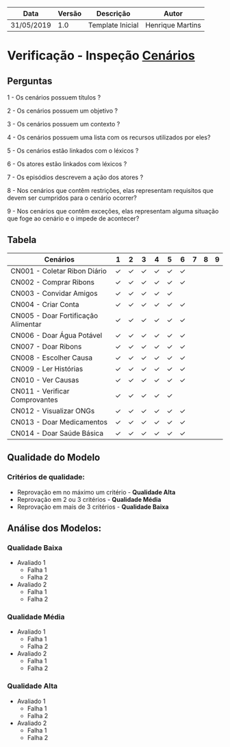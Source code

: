 | Data | Versão | Descrição | Autor |
| - | - | - | - |
| 31/05/2019 | 1.0 | Template Inicial | Henrique Martins |

# Verificação - Inspeção [Cenários](https://github.com/requisitos-2019-1/Ribon/wiki/Cen%C3%A1rios)
## Perguntas

1 - Os cenários possuem títulos ?

2 - Os cenários possuem um objetivo ?

3 - Os cenários possuem um contexto ?

4 - Os cenários possuem uma lista com os recursos utilizados por eles?

5 - Os cenários estão linkados com o léxicos ?

6 - Os atores estão linkados com léxicos ?

7 - Os episódios descrevem a ação dos atores ?

8 - Nos cenários que contêm restrições, elas representam requisitos que devem ser cumpridos para o cenário ocorrer?

9 - Nos cenários que contêm exceções, elas representam alguma situação que foge ao cenário e o impede de acontecer?

## Tabela

| Cenários | 1 | 2 | 3 | 4 | 5 | 6 | 7 | 8 | 9 |
| ---- | - | - | - | - | - | - | - | - | - |
| CN001 - Coletar Ribon Diário | &#10003; | &#10003; | &#10003; | &#10003; | &#10003; | &#10003; |  |  |  |
| CN002 - Comprar Ribons | &#10003; | &#10003; | &#10003; | &#10003; | &#10003; | &#10003; |  |  |  |
| CN003 - Convidar Amigos | &#10003; | &#10003; | &#10003; | &#10003; | &#10003; |  |  |  |  |
| CN004 - Criar Conta | &#10003; | &#10003; | &#10003; | &#10003; | &#10003; | &#10003; |  |  |  |
| CN005 - Doar Fortificação Alimentar | &#10003; | &#10003; | &#10003; | &#10003; | &#10003; | &#10003; |  |  |  |
| CN006 - Doar Água Potável | &#10003; | &#10003; | &#10003; | &#10003; | &#10003; | &#10003; |  |  |  |
| CN007 - Doar Ribons | &#10003; | &#10003; | &#10003; | &#10003; | &#10003; | &#10003; |  |  |  |
| CN008 - Escolher Causa | &#10003; | &#10003; | &#10003; | &#10003; | &#10003; | &#10003; |  |  |  |
| CN009 - Ler Histórias | &#10003; | &#10003; | &#10003; | &#10003; | &#10003; | &#10003; |  |  |  |
| CN010 - Ver Causas | &#10003; | &#10003; | &#10003; | &#10003; | &#10003; | &#10003; |  |  |  |
| CN011 - Verificar Comprovantes | &#10003; | &#10003; | &#10003; | &#10003; | &#10003; |  |  |  |  |
| CN012 - Visualizar ONGs | &#10003; | &#10003; | &#10003; | &#10003; | &#10003; | &#10003; |  |  |  |
| CN013 - Doar Medicamentos | &#10003; | &#10003; | &#10003; | &#10003; | &#10003; | &#10003; |  |  |  |
| CN014 - Doar Saúde Básica | &#10003; | &#10003; | &#10003; | &#10003; | &#10003; | &#10003; |  |  |  |

## Qualidade do Modelo

### Critérios de qualidade:
 - Reprovação em no máximo um critério - <b>Qualidade Alta</b>
 - Reprovação em 2 ou 3 critérios - <b>Qualidade Média</b>
 - Reprovação em mais de 3 critérios - <b>Qualidade Baixa</b>

 ## Análise dos Modelos:

 ### Qualidade Baixa
  - Avaliado 1
    - Falha 1
    - Falha 2
  - Avaliado 2
    - Falha 1
    - Falha 2
 ### Qualidade Média
  - Avaliado 1
    - Falha 1
    - Falha 2
  - Avaliado 2
    - Falha 1
    - Falha 2
 ### Qualidade Alta
  - Avaliado 1
    - Falha 1
    - Falha 2
  - Avaliado 2
    - Falha 1
    - Falha 2
